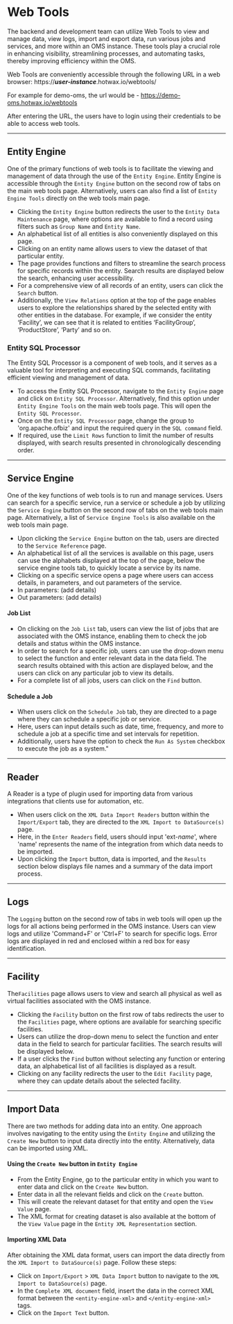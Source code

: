 # Web Tools

The backend and development team can utilize Web Tools to view and manage data, view logs, import and export data, run various jobs and services, and more within an OMS instance. These tools play a crucial role in enhancing visibility, streamlining processes, and automating tasks, thereby improving efficiency within the OMS. 

Web Tools are conveniently accessible through the following URL in a web browser: https://_**user-instance**_.hotwax.io/webtools/

For example for demo-oms, the url would be - https://demo-oms.hotwax.io/webtools

After entering the URL, the users have to login using their credentials to be able to access web tools. 

___

## Entity Engine

One of the primary functions of web tools is to facilitate the viewing and management of data through the use of the `Entity Engine`. Entity Engine is accessible through the `Entity Engine` button on the second row of tabs on the main web tools page. Alternatively, users can also find a list of `Entity Engine Tools` directly on the web tools main page.


* Clicking the `Entity Engine` button redirects the user to the `Entity Data Maintenance` page, where options are available to find a record using filters such as `Group Name` and `Entity Name`. 
* An alphabetical list of all entities is also conveniently displayed on this page. 
* Clicking on an entity name allows users to view the dataset of that particular entity. 
* The page provides functions and filters to streamline the search process for specific records within the entity. Search results are displayed below the search, enhancing user accessibility.
* For a comprehensive view of all records of an entity, users can click the `Search` button. 
* Additionally, the `View Relations` option at the top of the page enables users to explore the relationships shared by the selected entity with other entities in the database. For example, if we consider the entity ‘Facility’, we can see that it is related to entities ‘FacilityGroup’, ‘ProductStore’, ‘Party’ and so on. 



### Entity SQL Processor

The Entity SQL Processor is a component of web tools, and it serves as a valuable tool for interpreting and executing SQL commands, facilitating efficient viewing and management of data.

* To access the Entity SQL Processor, navigate to the `Entity Engine` page and click on `Entity SQL Processor`. Alternatively, find this option under `Entity Engine Tools` on the main web tools page. This will open the `Entity SQL Processor`.
* Once on the `Entity SQL Processor` page, change the group to 'org.apache.ofbiz' and input the required query in the `SQL command` field. 
* If required, use the `Limit Rows` function to limit the number of results displayed, with search results presented in chronologically descending order. 

___

## Service Engine

One of the key functions of web tools is to run and manage services. Users can search for a specific service, run a service or schedule a job by utilizing the `Service Engine` button on the second row of tabs on the web tools main page. Alternatively, a list of `Service Engine Tools` is also available on the web tools main page. 


* Upon clicking the `Service Engine` button on the tab, users are directed to the `Service Reference` page. 
* An alphabetical list of all the services is available on this page, users can use the alphabets displayed at the top of the page, below the service engine tools tab, to quickly locate a service by its name. 
* Clicking on a specific service opens a page where users can access details, in parameters, and out parameters of the service. 
* In parameters: (add details)
* Out parameters: (add details)

#### Job List
* On clicking on the `Job List` tab, users can view the list of jobs that are associated with the OMS instance, enabling them to check the job details and status within the OMS instance. 
* In order to search for a specific job, users can use the drop-down menu to select the function and enter relevant data in the data field. The search results obtained with this action are displayed below, and the users can click on any particular job to view its details. 
* For a complete list of all jobs, users can click on the `Find` button.

#### Schedule a Job
* When users click on the `Schedule Job` tab, they are directed to a page where they can schedule a specific job or service.
* Here, users can input details such as date, time, frequency, and more to schedule a job at a specific time and set intervals for repetition.
* Additionally, users have the option to check the `Run As System` checkbox to execute the job as a system."


___

## Reader 

A Reader is a type of plugin used for importing data from various integrations that clients use for automation, etc. 

* When users click on the `XML Data Import Readers` button within the `Import/Export` tab, they are directed to the `XML Import to DataSource(s)` page. 
* Here, in the `Enter Readers` field, users should input 'ext-*name*', where 'name' represents the name of the integration from which data needs to be imported.
* Upon clicking the `Import` button, data is imported, and the `Results` section below displays file names and a summary of the data import process.   

___

## Logs 

The `Logging` button on the second row of tabs in web tools will open up the logs for all actions being performed in the OMS instance. Users can view logs and utilize 'Command+F' or 'Ctrl+F' to search for specific logs. Error logs are displayed in red and enclosed within a red box for easy identification. 

___

## Facility

The`Facilities` page allows users to view and search all physical as well as virtual facilities associated with the OMS instance. 

* Clicking the `Facility` button on the first row of tabs redirects the user to the `Facilities` page, where options are available for searching specific facilities. 
* Users can utilize the drop-down menu to select the function and enter data in the field to search for particular facilities. The search results will be displayed below.
* If a user clicks the `Find` button without selecting any function or entering data, an alphabetical list of all facilities is displayed as a result. 
* Clicking on any facility redirects the user to the `Edit Facility` page, where they can update details about the selected facility. 

___

## Import Data 

There are two methods for adding data into an entity. One approach involves navigating to the entity using the `Entity Engine` and utilizing the `Create New` button to input data directly into the entity. Alternatively, data can be imported using XML. 
 

#### Using the `Create New` button in `Entity Engine`
* From the Entity Engine, go to the particular entity in which you want to enter data and click on the `Create New` button.
* Enter data in all the relevant fields and click on the `Create` button. 
* This will create the relevant dataset for that entity and open the `View Value` page.
* The XML format for creating dataset is also available at the bottom of the `View Value` page in the `Entity XML Representation` section.

#### Importing XML Data 

After obtaining the XML data format, users can import the data directly from the `XML Import to DataSource(s)` page. Follow these steps:

* Click on `Import/Export` > `XML Data Import` button to navigate to the `XML Import to DataSource(s)` page.
* In the `Complete XML document` field, insert the data in the correct XML format between the `<entity-engine-xml>` and `</entity-engine-xml>` tags.
* Click on the `Import Text` button. 



